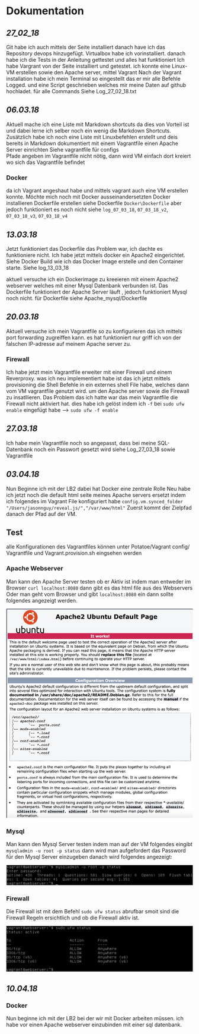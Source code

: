 # Dokumentation

## _27_02_18_  
Git habe ich auch mittels der Seite installiert
danach have ich das Repository devops hinzugefügt.
Virtualbox habe ich vorinstalliert.
danach habe ich die Tests in der Anleitung gettestet und alles hat funktioniert
Ich habe Vargrant von der Seite installiert und getestet.
ich konnte eine Linux-VM erstellen sowie den Apache server, mittel Vagrant
Nach der Vagrant installation habe ich mein Terminal so eingestellt das er mir alle Befehle Logged.
und eine Script geschrieben welches mir meine Daten auf github hochladet.
für alle Commands Siehe Log_27_02_18.txt

## _06.03.18_  
Aktuell mache ich eine Liste mit Markdown shortcuts da dies von Vorteil ist und dabei lerne ich selber noch ein wenig die Markdown Shortcuts.
Zusätzlich habe ich noch eine Liste mit Linuxbefehlen erstellt und deis bereits in Markdown dokumentiert
mit einem Vagrantfile einen Apache Server einrichten
Siehe vagrantfile für configs  
Pfade angeben im Vagrantfile nicht nötig, dann wird VM einfach dort kreiert wo sich das Vagrantfile befindet

### Docker
da ich Vagrant angeshaut habe und mittels vagrant auch eine VM erstellen konnte.
Möchte mich noch mit Docker ausseinandersetzten
Docker installieren
Dockerfile erstellen
siehe Dockerfile `Docker\Dockerfile`
aber jedoch funktioniert es noch nicht siehe `log_07_03_18`, `07_03_18_v2`, `07_03_18_v3`, `07_03_18_v4`

## _13.03.18_
Jetzt funktioniert das Dockerfile das Problem war, ich dachte es funktioniere nicht.
Ich habe jetzt mittels docker ein Apache2 eingerichtet.
Siehe Docker Build wie ich das Docker Image erstelle und den Container starte.
Siehe log_13_03_18

aktuell versuche ich ein Dockerimage zu kreeieren mit einem Apache2 webserver welches mit einer Mysql Datenbank verbunden ist.
Das Dockerfile funktioniert der Apache Server läuft , jedoch funktioniert Mysql noch nicht. für Dockerfile siehe Apache_mysql/Dockerfile

## _20.03.18_
Aktuell versuche ich mein Vagrantfile so zu konfigurieren das ich mittels port forwarding zugreiffen kann.
es hat funktioniert nur griff ich von der falschen IP-adresse auf meinem Apache server zu.
### Firewall
Ich habe jetzt mein Vagrantfile erweiter mit einer Firewall und einem Reverproxy.
was ich neu implementiert habe ist das ich jetzt mittels provisioning die Shell Befehle in ein externes shell File habe, welches dann vom VM vagrantfile genutzt wird. um den Apache server sowie die Firewall zu insatllieren.
Das Problem das ich hatte war das mein Vagrantfile die Firewall nicht aktiviert hat.
dies habe ich gelöst indem ich `-f` bei `sudo ufw enable` eingefügt habe --> `sudo ufw -f enable`

## _27.03.18_
Ich habe mein Vagrantfile noch so angepasst, dass bei meine SQL-Datenbank noch ein Passwort gesetzt wird
siehe Log_27_03_18 sowie Vagrantfile 

## _03.04.18_  

Nun Beginne ich mit der LB2 dabei hat Docker eine zentrale Rolle
Neu habe ich jetzt noch die default html seite meines Apache servers ersetzt indem ich folgendes im Vagrant File konfiguriert habe
`config.vm.synced_folder "/Users/jasonnguy/reveal.js/","/var/www/html"`
 Zuerst kommt der Zielpfad danach der Pfad auf der VM.
 
## Test
alle Konfigurationen des Vagrantfiles können unter Potatoe/Vagrant config/ Vagrantfile und Vagrant.provision.sh eingsehen werden

### Apache Webserver

Man kann den Apache Server testen ob er Aktiv ist indem man entweder im Browser
`curl localhost:8080`
dann gibt es das html file aus des Webservers
Oder man geht vom Browser und gibt `localhost:8080` ein dann sollte folgendes angezeigt werden.

![Apache](apache.jpg)

### Mysql

Man kann den Mysql Server testen indem man auf der VM
folgendes eingibt `mysqladmin -u root -p status`
dann wird man aufgefordert das Password für den Mysql Server einzugeben
danach wird folgendes angezeigt:

![Mysql](mysql.jpg)


### Firewall
Die Firewall ist mit dem Befehl  `sudo ufw status` abrufbar smoit sind die Firewall Regeln ersichtlich und ob die Firewall aktiv ist.

![Firewall](fire.jpg)

## _10.04.18_  

### Docker
Nun beginne ich mit der LB2 bei der wir mit Docker arbeiten müssen.
ich habe vor einen Apache webserver einzubinden mit einer sql datenbank.